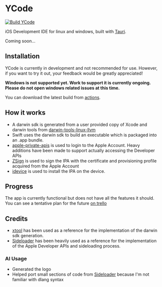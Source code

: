 # YCode

[![Build YCode](https://github.com/nab138/YCode/actions/workflows/build.yml/badge.svg)](https://github.com/nab138/YCode/actions/workflows/build.yml)

iOS Development IDE for linux and windows, built with [Tauri](https://tauri.app/).

Coming soon...

## Installation

YCode is currently in development and not recommended for use. However, if you want to try it out, your feedback would be greatly appreciated!

**Windows is not supported yet. Work to support it is currently ongoing. Please do not open windows related issues at this time.**

You can download the latest build from [actions](https://github.com/nab138/YCode/actions/workflows/build.yml).

## How it works

- A darwin sdk is generated from a user provided copy of Xcode and darwin tools from [darwin-tools-linux-llvm](https://github.com/xtool-org/darwin-tools-linux-llvm)
- Swift uses the darwin sdk to build an executable which is packaged into an .app bundle.
- [apple-private-apis](https://github.com/SideStore/apple-private-apis) is used to login to the Apple Account. Heavy additions have been made to support actually accessing the Developer APIs
- [ZSign](https://github.com/zhlynn/zsign) is used to sign the IPA with the certificate and provisioning profile acquired from the Apple Account
- [idevice](https://github.com/jkcoxson/idevice) is used to install the IPA on the device.

## Progress

The app is currently functional but does not have all the features it should. You can see a tentative plan for the future [on trello](https://trello.com/b/QYQFfOvm/ycode)

## Credits

- [xtool](https://xtool.sh) has been used as a reference for the implementation of the darwin sdk generation.
- [Sideloader](https://github.com/Dadoum/Sideloader) has been heavily used as a reference for the implementation of the Apple Developer APIs and sideloading process.

### AI Usage

- Generated the logo
- Helped port small sections of code from [Sideloader](https://github.com/Dadoum/Sideloader) because I'm not familiar with dlang syntax